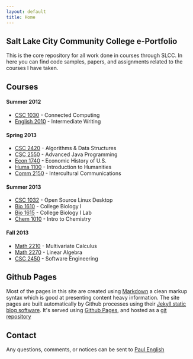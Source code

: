 ```yaml
---
layout: default
title: Home
---
```


## Salt Lake City Community College e-Portfolio

This is the core repository for all work done in courses through SLCC. In here you can find code samples, papers, and assignments related to the courses I have taken.

## Courses

#### Summer 2012

* [CSC 1030](su12-cs-1030-002-pope) - Connected Computing
* [English 2010](su12-engl-2010-002-argyle) - Intermediate Writing

#### Spring 2013

* [CSC 2420](sp13-cs-2420-003-baird) - Algorithms & Data Structures
* [CSC 2550](sp13-cs-2550-001-peeler) - Advanced Java Programming
* [Econ 1740](sp13-econ-1740-005-schumacker) - Economic History of U.S.
* [Huma 1100](sp13-huma-1100-012-bitter) - Introduction to Humanities
* [Comm 2150](sp13-comm-2150-003-mckay) - Intercultural Communications

#### Summer 2013

* [CSC 1032](su13-cs-1032-001-walsh) - Open Source Linux Desktop
* [Bio 1610](su13-biol-1610-014-doyle) - College Biology I
* [Bio 1615](su13-biol-1615-002-jones) - College Biology I Lab
* [Chem 1010](su13-chem-1010-009-neilsen) - Intro to Chemistry

#### Fall 2013

* [Math 2210](#TODO) - Multivariate Calculus
* [Math 2270](#TODO) - Linear Algebra
* [CSC 2450](#TODO) - Software Engineering

## Github Pages

Most of the pages in this site are created using [Markdown](http://daringfireball.net/projects/markdown/syntax/) a clean markup syntax which is good at presenting content heavy information. The site pages are built automatically by Github processes using their [Jekyll static blog software](https://github.com/mojombo/jekyll/). It's served using [Github Pages](http://pages.github.com/), and hosted as a [git repository](https://github.com/log0ymxm/slcc-eportfolio)

## Contact

Any questions, comments, or notices can be sent to [Paul English](mailto:paul@onfrst.com)
